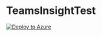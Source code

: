 # TeamsInsightTest



[![Deploy to Azure](https://aka.ms/deploytoazurebutton)](https://portal.azure.com/#create/Microsoft.Template/uri/https%3A%2F%2Fraw.githubusercontent.com%2FVcenzo%2FTeamsInsightTest%2Fmain%2FARMTemplate.json)
